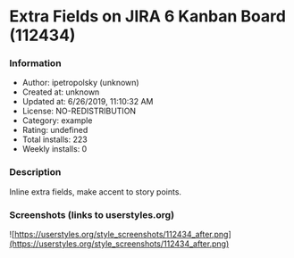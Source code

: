 # Extra Fields on JIRA 6 Kanban Board (112434)

### Information
- Author: ipetropolsky (unknown)
- Created at: unknown
- Updated at: 6/26/2019, 11:10:32 AM
- License: NO-REDISTRIBUTION
- Category: example
- Rating: undefined
- Total installs: 223
- Weekly installs: 0


### Description
Inline extra fields, make accent to story points.


### Screenshots (links to userstyles.org)
![https://userstyles.org/style_screenshots/112434_after.png](https://userstyles.org/style_screenshots/112434_after.png)


